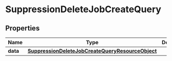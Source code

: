# SuppressionDeleteJobCreateQuery

## Properties
Name | Type | Description | Notes
------------ | ------------- | ------------- | -------------
**data** | [**SuppressionDeleteJobCreateQueryResourceObject**](SuppressionDeleteJobCreateQueryResourceObject.md) |  | 
